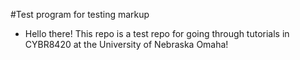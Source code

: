 #Test program for testing markup
* Hello there! This repo is a test repo for going through tutorials in CYBR8420 at the University of Nebraska Omaha!